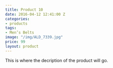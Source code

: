 ```yaml
---
title: Product 10
date: 2016-04-12 12:41:00 Z
categories:
- products
tags:
- Men’s Belts
image: "/img/ALD_7339.jpg"
price: 99
layout: product
---
```


This is where the decription of the product will go.
